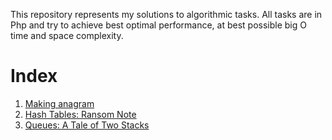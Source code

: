 This repository represents my solutions to algorithmic tasks. All tasks are in Php and try to achieve best optimal performance, at best possible big O time and space complexity.

Index
================
1. [Making anagram]()
2. [Hash Tables: Ransom Note]()
3. [Queues: A Tale of Two Stacks]()
